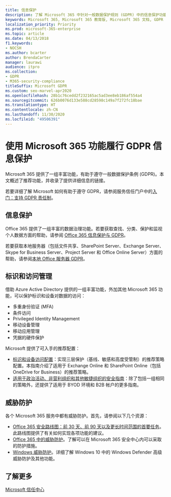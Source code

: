 ```yaml
---
title: 信息保护
description: 了解 Microsoft 365 中针对一般数据保护规则 (GDPR) 中的信息保护功能。
keywords: Microsoft 365, Microsoft 365 教育版, Microsoft 365 文档, GDPR
localization_priority: Priority
ms.prod: microsoft-365-enterprise
ms.topic: article
ms.date: 04/13/2018
f1.keywords:
- NOCSH
ms.author: bcarter
author: BrendaCarter
manager: laurawi
audience: itpro
ms.collection:
- GDPR
- M365-security-compliance
titleSuffix: Microsoft GDPR
ms.custom: seo-marvel-apr2020
ms.openlocfilehash: 28b1c76cedd2f232165ac5ad3ee8eb186af554a4
ms.sourcegitcommit: 626b0076d133e588cd28598c149a7f272fc18bae
ms.translationtype: HT
ms.contentlocale: zh-CN
ms.lasthandoff: 11/30/2020
ms.locfileid: "49506391"
---
```

# <a name="information-protection-for-gdpr-with-microsoft-365-capabilities"></a>使用 Microsoft 365 功能履行 GDPR 信息保护

Microsoft 365 提供了一组丰富功能，有助于遵守一般数据保护条例 (GDPR)。本文概述了推荐功能，并收录了提供详细信息的链接。

若要详细了解 Microsoft 如何有助于遵守 GDPR，请参阅服务信任门户中的[入门：支持 GDPR 责任制](https://servicetrust.microsoft.com/ViewPage/GDPRGetStarted)。

## <a name="information-protection"></a>信息保护

Office 365 提供了一组丰富的数据治理功能。若要获取查找、分类、保护和监视个人数据方面的帮助，请参阅 [Office 365 信息保护与 GDPR](https://docs.microsoft.com/microsoft-365/compliance/office-365-information-protection-for-gdpr)。

若要获取本地服务器（包括文件共享、SharePoint Server、Exchange Server、Skype for Business Server、Project Server 和 Office Online Server）方面的帮助，请参阅[本地 Office 服务器 GDPR](https://docs.microsoft.com/microsoft-365/compliance/gdpr-for-office-servers)。 

## <a name="identity-and-access-management"></a>标识和访问管理

借助 Azure Active Directory 提供的一组丰富功能，外加其他 Microsoft 365 功能，可以保护标识和设备对数据的访问：

- 多重身份验证 (MFA)
- 条件访问
- Privileged Identity Management
- 移动设备管理
- 移动应用管理
- 凭据的硬件保护

Microsoft 提供了可入手的推荐配置：

- [标识和设备访问配置](https://docs.microsoft.com/microsoft-365/security/office-365-security/microsoft-365-policies-configurations)：实现三层保护（基线、敏感和高度受管制）的推荐策略配置。本指南介绍了适用于 Exchange Online 和 SharePoint Online（包括 OneDrive for Business）的推荐策略。
- [适用于政治活动、非营利组织和其他敏捷组织的安全指南](https://docs.microsoft.com/microsoft-365/security/office-365-security/microsoft-security-guidance-for-political-campaigns-nonprofits-and-other-agile-o)：除了包括一组相同的策略外，还提供了适用于 BYOD 环境和 B2B 帐户的更多指南。

## <a name="threat-protection"></a>威胁防护

各个 Microsoft 365 服务中都有威胁防护。首先，请参阅以下几个资源：

- [Office 365 安全路线图：前 30 天、前 90 天以及更长时间范围的首要任务](https://docs.microsoft.com/microsoft-365/security/office-365-security/security-roadmap)。此路线图提供了有关如何实现各项功能的建议。 
- [Office 365 中的威胁防护](https://docs.microsoft.com/microsoft-365/security/office-365-security/protect-against-threats)。了解可以在 Microsoft 365 安全中心内可以采取的防护措施。
- [Windows 威胁防护](https://docs.microsoft.com/windows/security/threat-protection/)。详细了解 Windows 10 中的 Windows Defender 高级威胁防护及其他功能。

## <a name="learn-more"></a>了解更多

[Microsoft 信任中心](https://www.microsoft.com/trust-center/privacy/gdpr-overview)
